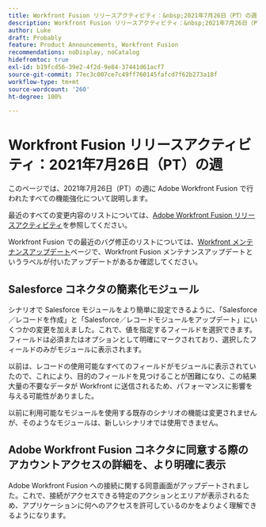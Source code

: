 ```yaml
---
title: Workfront Fusion リリースアクティビティ：&nbsp;2021年7月26日（PT）の週
description: Workfront Fusion リリースアクティビティ：&nbsp;2021年7月26日（PT）の週
author: Luke
draft: Probably
feature: Product Announcements, Workfront Fusion
recommendations: noDisplay, noCatalog
hidefromtoc: true
exl-id: b19fcd56-39e2-4f2d-9e84-37441d61acf7
source-git-commit: 77ec3c007ce7c49ff760145fafcd7f62b273a18f
workflow-type: tm+mt
source-wordcount: '260'
ht-degree: 100%

---
```


# Workfront Fusion リリースアクティビティ：2021年7月26日（PT）の週

このページでは、2021年7月26日（PT）の週に Adobe Workfront Fusion で行われたすべての機能強化について説明します。

最近のすべての変更内容のリストについては、[Adobe Workfront Fusion リリースアクティビティ](/help/workfront-fusion/fusion-product-releases/fusion-release-activity.md)を参照してください。

Workfront Fusion での最近のバグ修正のリストについては、[Workfront メンテナンスアップデート](https://experienceleague.adobe.com/docs/workfront-known-issues/releases/current-updates.html?lang=ja)ページで、Workfront Fusion メンテナンスアップデートというラベルが付いたアップデートがあるか確認してください。

## Salesforce コネクタの簡素化モジュール

シナリオで Salesforce モジュールをより簡単に設定できるように、「Salesforce／レコードを作成」と「Salesforce／レコードモジュールをアップデート」にいくつかの変更を加えました。これで、値を指定するフィールドを選択できます。フィールドは必須またはオプションとして明確にマークされており、選択したフィールドのみがモジュールに表示されます。

以前は、レコードの使用可能なすべてのフィールドがモジュールに表示されていたので、これにより、目的のフィールドを見つけることが困難になり、この結果大量の不要なデータが Workfront に送信されるため、パフォーマンスに影響を与える可能性がありました。

以前に利用可能なモジュールを使用する既存のシナリオの機能は変更されませんが、そのようなモジュールは、新しいシナリオでは使用できません。

## Adobe Workfront Fusion コネクタに同意する際のアカウントアクセスの詳細を、より明確に表示

Adobe Workfront Fusion への接続に関する同意画面がアップデートされました。これで、接続がアクセスできる特定のアクションとエリアが表示されるため、アプリケーションに何へのアクセスを許可しているのかをよりよく理解できるようになります。

